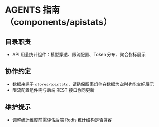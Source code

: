 # AGENTS 指南（components/apistats）

## 目录职责

- API 用量统计组件：模型穿透、限流配置、Token 分布、聚合指标展示

## 协作约定

- 数据来源于 `stores/apistats`，请确保图表组件在数据为空时也能友好展示
- 限流配置组件需与后端 REST 接口协同更新

## 维护提示

- 调整统计维度前需评估后端 Redis 统计结构是否兼容
